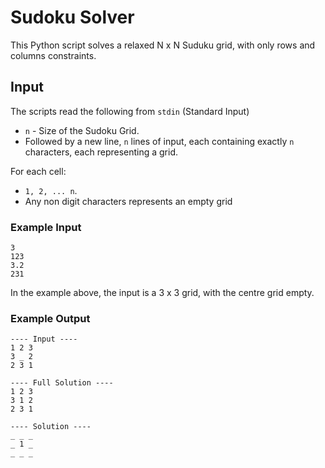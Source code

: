 # Sudoku Solver

This Python script solves a relaxed N x N Suduku grid, with only rows and columns constraints.

## Input
The scripts read the following from `stdin` (Standard Input)
- `n` - Size of the Sudoku Grid.
- Followed by a new line, `n` lines of input, each containing exactly `n` characters, each representing a grid.

For each cell:
- `1, 2, ... n`.
- Any non digit characters represents an empty grid

### Example Input
```
3
123
3.2
231
```

In the example above, the input is a 3 x 3 grid, with the centre grid empty.

### Example Output
```
---- Input ----
1 2 3
3 _ 2
2 3 1

---- Full Solution ----
1 2 3
3 1 2
2 3 1

---- Solution ----
_ _ _
_ 1 _
_ _ _
```
